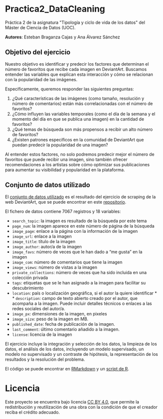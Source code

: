 # Practica2_DataCleaning
Práctica 2 de la asignatura "Tipología y ciclo de vida de los datos" del Máster de Ciencia de Datos (UOC). 

**Autores**: Esteban Braganza Cajas y Ana Álvarez Sánchez

## Objetivo del ejercicio
Nuestro objetivo es identificar y predecir los factores que determinan el número de favoritos que recibe cada imagen en DeviantArt. Buscamos entender las variables que explican esta interacción y cómo se relacionan con la popularidad de las imágenes.

Específicamente, queremos responder las siguientes preguntas:
1. ¿Qué características de las imágenes (como tamaño, resolución y número de comentarios) están más correlacionadas con el número de favoritos?
2. ¿Cómo influyen las variables temporales (como el día de la semana y el momento del día en que se publica una imagen) en la cantidad de favoritos?
3. ¿Qué temas de búsqueda son más propensos a recibir un alto número de favoritos?
4. ¿Existen patrones específicos en la comunidad de DeviantArt que puedan predecir la popularidad de una imagen?

Al entender estos factores, no solo podremos predecir mejor el número de favoritos que puede recibir una imagen, sino también ofrecer recomendaciones a los artistas sobre cómo optimizar sus publicaciones para aumentar su visibilidad y popularidad en la plataforma.

## Conjunto de datos utilizado
El [conjunto de datos utilizado](https://github.com/pynomaly/Practica2_DataCleaning/blob/main/data/images_db.csv) es el resultado del ejercicio de scraping de la web DeviantArt, que se puede encontrar en este [repositorio](https://github.com/EstebanBraganza77/Web-Scrapping-Practica1/tree/main). 

El fichero de datos contiene 7067 registros y 18 variables:
* `search_topic`: la imagen es resultado de la búsqueda por este tema
* `page_num`: la imagen aparece en este número de página de la búsqueda
* `image_page`: enlace a la página con la información de la imagen
* `image_url`: enlace a la imagen
* `image_title`: título de la imagen
* `image_author`: autor/a de la imagen
* `image_favs`: número de veces que le han dado a “me gusta” en la imagen
* `image_com`: número de comentarios que tiene la imagen
* `image_views`: número de vistas a la imagen
* `private_collections`: número de veces que ha sido incluida en una colección privada
* `tags`: etiquetas que se le han asignado a la imagen para facilitar su descubrimiento
* `location`: país o localización geográfica, si el autor la quiere identificar * * `description`: campo de texto abierto creado por el autor, que acompaña a la imagen. Puede incluir detalles técnicos o enlaces a las redes sociales del autor/a.
* `image_px`: dimensiones de la imagen, en pixeles
* `image_size`: peso de la imagen en MB.
* `published_date`: fecha de publicación de la imagen.
* `last_comment`: último comentario añadido a la imagen.
* `license`: licencia de la imagen

El ejercicio incluye la integración y selección de los datos, la limpieza de los datos, el análisis de los datos, incluyendo un modelo supervisado, un modelo no supervisado y un contraste de hipótesis, la representación de los resultados y la resolución del problema.

El código se puede encontrar en [RMarkdown]() y un [script de R]().

# Licencia
Este proyecto se encuentra bajo licencia [CC BY 4.0](https://creativecommons.org/licenses/by/4.0/legalcode), que permite la redistribución y reutilización de una obra con la condición de que el creador reciba el crédito adecuado.
